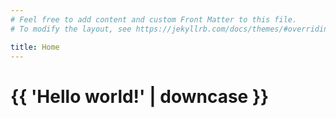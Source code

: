 ```yaml
---
# Feel free to add content and custom Front Matter to this file.
# To modify the layout, see https://jekyllrb.com/docs/themes/#overriding-theme-defaults

title: Home
---
```

# {{ 'Hello world!' | downcase }}
